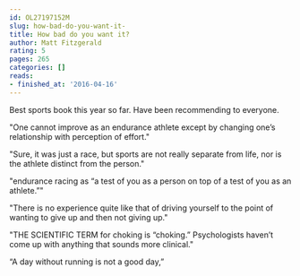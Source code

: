 ```yaml
---
id: OL27197152M
slug: how-bad-do-you-want-it-
title: How bad do you want it?
author: Matt Fitzgerald
rating: 5
pages: 265
categories: []
reads:
- finished_at: '2016-04-16'
---
```

Best sports book this year so far. Have been recommending to everyone.

"One cannot improve as an endurance athlete except by changing one’s relationship with perception of effort."

"Sure, it was just a race, but sports are not really separate from life, nor is the athlete distinct from the person."

"endurance racing as “a test of you as a person on top of a test of you as an athlete.”"

"There is no experience quite like that of driving yourself to the point of wanting to give up and then not giving up."

"THE SCIENTIFIC TERM for choking is “choking.” Psychologists haven’t come up with anything that sounds more clinical."

“A day without running is not a good day,”
